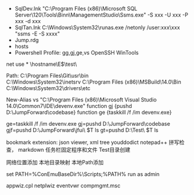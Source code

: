 * SqlDev.lnk   "C:\Program Files (x86)\Microsoft SQL Server\120\Tools\Binn\ManagementStudio\Ssms.exe" -S xxx -U xxx -P xxx -d xxx
* SqlTan.lnk  C:\Windows\System32\runas.exe /netonly /user:xxx\xxx "ssms -E -S xxxx"
* Jump.rdg
* hosts
* Powershell Profile: gg,gj,ge,vs
OpenSSH
WinTools

net use * \\hostname\E$\test\

Path:
C:\Program Files\Git\usr\bin\
C:\Windows\System32\inetsrv
C:\Program Files (x86)\MSBuild\14.0\Bin
C:\Windows\System32\drivers\etc


New-Alias vs "C:\Program Files (x86)\Microsoft Visual Studio 14.0\Common7\IDE\devenv.exe"
function gj {pushd D:\JumpForward\codebase\}
function ge {taskkill /f /im devenv.exe}


ge=taskkill /f /im devenv.exe
gj=pushd D:\JumpForward\codebase\
gjf=pushd D:\JumpForward\jfui\ $T ls
gt=pushd D:\Test\ $T ls

bookmark
extension: json viewer, xml tree youddodict
notepad++ 拼写检查， markdown
任务栏固定程序和文件
Test目录创建

网络位置添加
本地目录映射
本地Path添加

set PATH=%ConEmuBaseDir%\Scripts;%PATH%
run as admin 

appwiz.cpl
netplwiz
eventvwr
compmgmt.msc